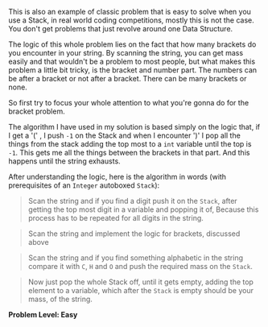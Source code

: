 This is also an example of classic problem that is easy to solve when you use a Stack, in real world coding competitions, mostly this is not the case. You don't get problems that just revolve around one Data Structure. 

The logic of this whole problem lies on the fact that how many brackets do you encounter in your string. By scanning the string, you can get mass easily and that wouldn't be a problem to most people, but what makes this problem a little bit tricky, is the bracket and number part. The numbers can be after a bracket or not after a bracket. There can be many brackets or none.

So first try to focus your whole attention to what you're gonna do for the bracket problem.

The algorithm I have used in my solution is based simply on the logic that, if I get a '(' , I push `-1` on the Stack and when I encounter ')' I pop all the things from the stack adding the top most to a `int` variable until the top is `-1`. This gets me all the things between the brackets in that part. And this happens until the string exhausts.

After understanding the logic, here is the algorithm in words (with prerequisites of an `Integer` autoboxed `Stack`):

> Scan the string and if you find a digit push it on the `Stack`, after getting the top most digit in a variable and popping it of, Because this process has to be repeated for all digits in the string.

> Scan the string and implement the logic for brackets, discussed above

> Scan the string and if you find something alphabetic in the string compare it with `C`, `H` and `O` and push the required mass on the `Stack`.

> Now just pop the whole Stack off, until it gets empty, adding the top element to a variable, which after the `Stack` is empty should be your mass, of the string.

**Problem Level: Easy**
